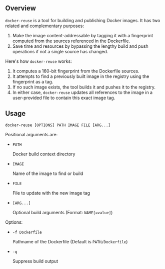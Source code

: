 ## Overview

`docker-reuse` is a tool for building and publishing Docker images. It has two 
related and complementary purposes:

1.  Make the image content-addressable by tagging it with a fingerprint
    computed from the sources referenced in the Dockerfile.
2.  Save time and resources by bypassing the lengthy build and push operations
    if not a single source has changed.

Here's how `docker-reuse` works:

1.  It computes a 160-bit fingerprint from the Dockerfile sources.
2.  It attempts to find a previously built image in the registry using the
    fingerprint as a tag.
3.  If no such image exists, the tool builds it and pushes it to the registry.
4.  In either case, `docker-reuse` updates all references to the image in a
    user-provided file to contain this exact image tag.

## Usage

`docker-reuse [OPTIONS] PATH IMAGE FILE [ARG...]`

Positional arguments are:

*   `PATH`

    Docker build context directory

*   `IMAGE`

    Name of the image to find or build

*   `FILE`

    File to update with the new image tag

*   `[ARG...]`

    Optional build arguments (Format: `NAME[=value]`)

Options:

*   `-f Dockerfile`

    Pathname of the Dockerfile (Default is `PATH/Dockerfile`)

*   `-q`

    Suppress build output
